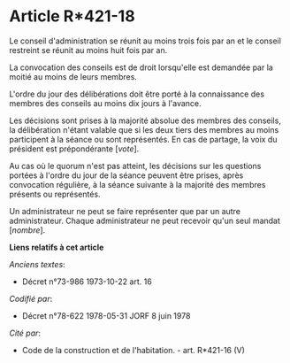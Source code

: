 # Article R*421-18

Le conseil d'administration se réunit au moins trois fois par an et le conseil restreint se réunit au moins huit fois par an.

La convocation des conseils est de droit lorsqu'elle est demandée par la moitié au moins de leurs membres.

L'ordre du jour des délibérations doit être porté à la connaissance des membres des conseils au moins dix jours à l'avance.

Les décisions sont prises à la majorité absolue des membres des conseils, la délibération n'étant valable que si les deux
tiers des membres au moins participent à la séance ou sont représentés. En cas de partage, la voix du président est
prépondérante [*vote*].

Au cas où le quorum n'est pas atteint, les décisions sur les questions portées à l'ordre du jour de la séance peuvent être
prises, après convocation régulière, à la séance suivante à la majorité des membres présents ou représentés.

Un administrateur ne peut se faire représenter que par un autre administrateur. Chaque administrateur ne peut recevoir qu'un
seul mandat [*nombre*].

**Liens relatifs à cet article**

_Anciens textes_:

  - Décret n°73-986 1973-10-22 art. 16

_Codifié par_:

  - Décret n°78-622 1978-05-31 JORF 8 juin 1978

_Cité par_:

  - Code de la construction et de l'habitation. - art. R*421-16 (V)
